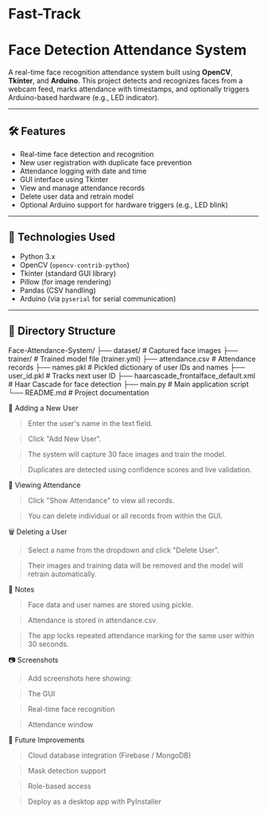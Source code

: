 # Fast-Track
# Face Detection Attendance System

A real-time face recognition attendance system built using **OpenCV**, **Tkinter**, and **Arduino**. This project detects and recognizes faces from a webcam feed, marks attendance with timestamps, and optionally triggers Arduino-based hardware (e.g., LED indicator).

---

## 🛠 Features

- Real-time face detection and recognition
- New user registration with duplicate face prevention
- Attendance logging with date and time
- GUI interface using Tkinter
- View and manage attendance records
- Delete user data and retrain model
- Optional Arduino support for hardware triggers (e.g., LED blink)

---

## 📸 Technologies Used

- Python 3.x
- OpenCV (`opencv-contrib-python`)
- Tkinter (standard GUI library)
- Pillow (for image rendering)
- Pandas (CSV handling)
- Arduino (via `pyserial` for serial communication)

---

## 🧱 Directory Structure

Face-Attendance-System/
├── dataset/ # Captured face images
├── trainer/ # Trained model file (trainer.yml)
├── attendance.csv # Attendance records
├── names.pkl # Pickled dictionary of user IDs and names
├── user_id.pkl # Tracks next user ID
├── haarcascade_frontalface_default.xml # Haar Cascade for face detection
├── main.py # Main application script
└── README.md # Project documentation

👤 Adding a New User
>Enter the user's name in the text field.

>Click "Add New User".

>The system will capture 30 face images and train the model.

>Duplicates are detected using confidence scores and live validation.

📅 Viewing Attendance
>Click "Show Attendance" to view all records.

>You can delete individual or all records from within the GUI.

🗑 Deleting a User
>Select a name from the dropdown and click "Delete User".

>Their images and training data will be removed and the model will retrain automatically.

📌 Notes
>Face data and user names are stored using pickle.

>Attendance is stored in attendance.csv.

>The app locks repeated attendance marking for the same user within 30 seconds.

📷 Screenshots
>Add screenshots here showing:

>The GUI

>Real-time face recognition

>Attendance window

🧠 Future Improvements
>Cloud database integration (Firebase / MongoDB)

>Mask detection support

>Role-based access

>Deploy as a desktop app with PyInstaller

